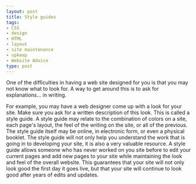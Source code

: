 ```yaml
---
layout: post
title: Style guides
tags:
- CSS
- design
- HTML
- layout
- site maintenance
- upkeep
- Website Advice
type: post
---
```

One of the difficulties in having a web site designed for you is that you may not know what to look for. A way to get
around this is to ask for explanations... in writing.

For example, you may have a web designer come up with a look for your site. Make sure you ask for a written description
of this look. This is called a style guide. A style guide may relate to the combination of colors on a site, each page's
layout, the feel of the writing on the site, or all of the previous. The style guide itself may be online, in electronic
form, or even a physical booklet. The style guide will not only help you understand the work that is going in to
developing your site, it is also a very valuable resource. A style guide allows someone who has never worked on you site
before to edit your current pages and add new pages to your site while maintaining the look and feel of the overall
website. This guarantees that your site will not only look good the first day it goes live, but that your site will
continue to look good after years of edits and updates.
